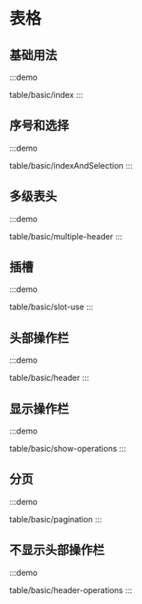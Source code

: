 

# 表格

## 基础用法
:::demo

table/basic/index
:::

## 序号和选择
:::demo

table/basic/indexAndSelection
:::

## 多级表头
:::demo

table/basic/multiple-header
:::

## 插槽
:::demo

table/basic/slot-use
:::

## 头部操作栏
:::demo

table/basic/header
:::

## 显示操作栏
:::demo

table/basic/show-operations
:::

## 分页
:::demo

table/basic/pagination
:::

## 不显示头部操作栏
:::demo

table/basic/header-operations
:::


<!-- @include: ./explain.md -->


